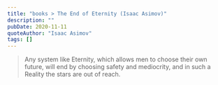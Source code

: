 ```yaml
---
title: "books > The End of Eternity (Isaac Asimov)"
description: ""
pubDate: 2020-11-11
quoteAuthor: "Isaac Asimov"
tags: []
---
```


> Any system like Eternity, which allows men to choose their own future, will end by choosing safety and mediocrity, and in such a Reality the stars are out of reach.